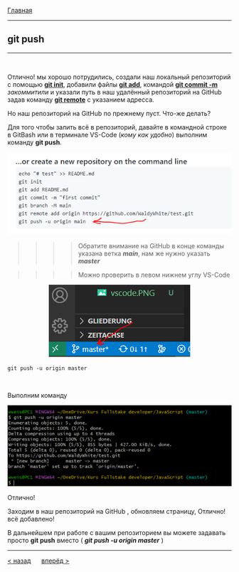 [Главная](readme.md) 

---
## git push
***

<br>

Отлично! мы хорошо потрудились, создали наш локальный репозиторий с помощью **[git init](init.md)**, добавили файлы **[git add](add.md)**, командой **[git commit -m](commit.md)** *закоммитили* и указали путь в наш удалённый репозиторий на GitHub задав команду **[git remote](remote.md)** с указанием адресса.

Но наш репозиторий на GitHub по прежнему пуст. Что-же делать?

Для того чтобы залить всё в репозиторий, давайте в командной строке в GitBash или в терминале VS-Code (_кому как удобно_) выполним команду **git push**.

![git push](git.push.github.PNG)

>>>>Обратите внимание на GitHub в конце команды указана ветка ***main***, нам же нужно указать ***master***

>>>>Можно проверить в левом нижнем углу VS-Code
<p align='center'><img position='center' src='vscode.PNG'></p>

```bash=
git push -u origin master
```
<br>

Выполним команду

![git push](git.push.PNG)

Отлично!

Заходим в наш репозиторий на GitHub , обновляем страницу, Отлично! всё добавлено!

В дальнейшем при работе с вашим репозиторием вы можете задавать просто **git push** вместо ( ***git push -u origin master*** )

---
[ < назад](remote.md) &nbsp;&nbsp;&nbsp;&nbsp; [вперёд >](pull.md)